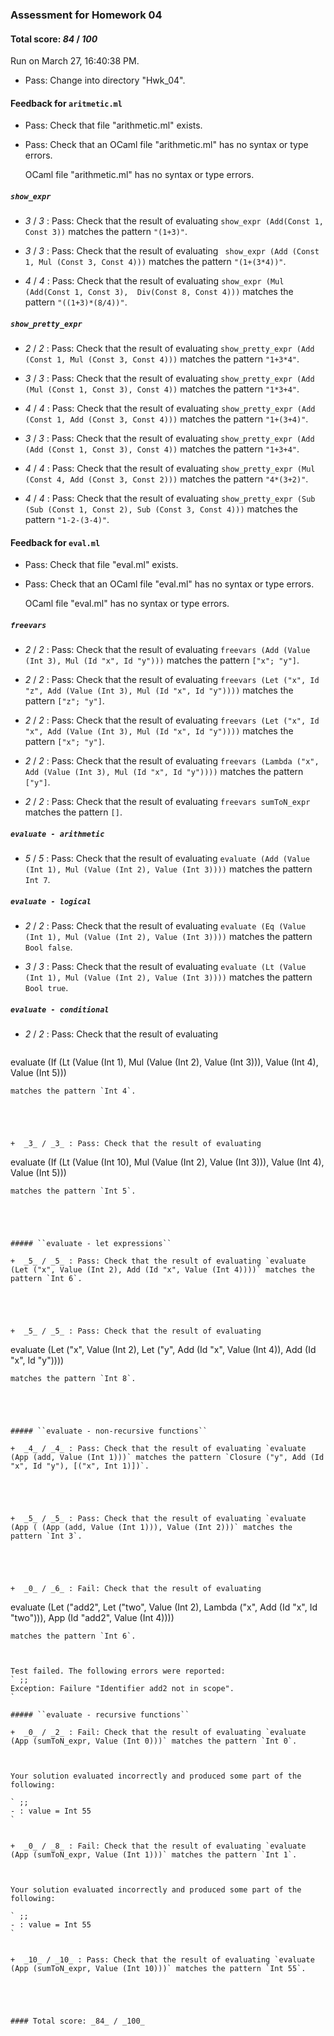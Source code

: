 ### Assessment for Homework 04

#### Total score: _84_ / _100_

Run on March 27, 16:40:38 PM.

+ Pass: Change into directory "Hwk_04".

#### Feedback for ``aritmetic.ml``

+ Pass: Check that file "arithmetic.ml" exists.

+ Pass: Check that an OCaml file "arithmetic.ml" has no syntax or type errors.

    OCaml file "arithmetic.ml" has no syntax or type errors.



##### ``show_expr``

+  _3_ / _3_ : Pass: Check that the result of evaluating `show_expr (Add(Const 1, Const 3))` matches the pattern `"(1+3)"`.

   



+  _3_ / _3_ : Pass: Check that the result of evaluating ` show_expr (Add (Const 1, Mul (Const 3, Const 4)))` matches the pattern `"(1+(3*4))"`.

   



+  _4_ / _4_ : Pass: Check that the result of evaluating `show_expr (Mul (Add(Const 1, Const 3),  Div(Const 8, Const 4)))` matches the pattern `"((1+3)*(8/4))"`.

   



##### ``show_pretty_expr``

+  _2_ / _2_ : Pass: Check that the result of evaluating `show_pretty_expr (Add (Const 1, Mul (Const 3, Const 4)))` matches the pattern `"1+3*4"`.

   



+  _3_ / _3_ : Pass: Check that the result of evaluating `show_pretty_expr (Add (Mul (Const 1, Const 3), Const 4))` matches the pattern `"1*3+4"`.

   



+  _4_ / _4_ : Pass: Check that the result of evaluating `show_pretty_expr (Add (Const 1, Add (Const 3, Const 4)))` matches the pattern `"1+(3+4)"`.

   



+  _3_ / _3_ : Pass: Check that the result of evaluating `show_pretty_expr (Add (Add (Const 1, Const 3), Const 4))` matches the pattern `"1+3+4"`.

   



+  _4_ / _4_ : Pass: Check that the result of evaluating `show_pretty_expr (Mul (Const 4, Add (Const 3, Const 2)))` matches the pattern `"4*(3+2)"`.

   



+  _4_ / _4_ : Pass: Check that the result of evaluating `show_pretty_expr (Sub (Sub (Const 1, Const 2), Sub (Const 3, Const 4)))` matches the pattern `"1-2-(3-4)"`.

   



#### Feedback for ``eval.ml``

+ Pass: Check that file "eval.ml" exists.

+ Pass: Check that an OCaml file "eval.ml" has no syntax or type errors.

    OCaml file "eval.ml" has no syntax or type errors.



##### ``freevars``

+  _2_ / _2_ : Pass: Check that the result of evaluating `freevars (Add (Value (Int 3), Mul (Id "x", Id "y")))` matches the pattern `["x"; "y"]`.

   



+  _2_ / _2_ : Pass: Check that the result of evaluating `freevars (Let ("x", Id "z", Add (Value (Int 3), Mul (Id "x", Id "y"))))` matches the pattern `["z"; "y"]`.

   



+  _2_ / _2_ : Pass: Check that the result of evaluating `freevars (Let ("x", Id "x", Add (Value (Int 3), Mul (Id "x", Id "y"))))` matches the pattern `["x"; "y"]`.

   



+  _2_ / _2_ : Pass: Check that the result of evaluating `freevars (Lambda ("x", Add (Value (Int 3), Mul (Id "x", Id "y"))))` matches the pattern `["y"]`.

   



+  _2_ / _2_ : Pass: Check that the result of evaluating `freevars sumToN_expr` matches the pattern `[]`.

   



##### ``evaluate - arithmetic``

+  _5_ / _5_ : Pass: Check that the result of evaluating `evaluate (Add (Value (Int 1), Mul (Value (Int 2), Value (Int 3))))` matches the pattern `Int 7`.

   



##### ``evaluate - logical``

+  _2_ / _2_ : Pass: Check that the result of evaluating `evaluate (Eq (Value (Int 1), Mul (Value (Int 2), Value (Int 3))))` matches the pattern `Bool false`.

   



+  _3_ / _3_ : Pass: Check that the result of evaluating `evaluate (Lt (Value (Int 1), Mul (Value (Int 2), Value (Int 3))))` matches the pattern `Bool true`.

   



##### ``evaluate - conditional``

+  _2_ / _2_ : Pass: Check that the result of evaluating 
   ```
evaluate (If (Lt (Value (Int 1), Mul (Value (Int 2), Value (Int 3))), Value (Int 4), Value (Int 5)))
   ```
 matches the pattern `Int 4`.

   



+  _3_ / _3_ : Pass: Check that the result of evaluating 
   ```
evaluate (If (Lt (Value (Int 10), Mul (Value (Int 2), Value (Int 3))), Value (Int 4), Value (Int 5)))
   ```
 matches the pattern `Int 5`.

   



##### ``evaluate - let expressions``

+  _5_ / _5_ : Pass: Check that the result of evaluating `evaluate (Let ("x", Value (Int 2), Add (Id "x", Value (Int 4))))` matches the pattern `Int 6`.

   



+  _5_ / _5_ : Pass: Check that the result of evaluating 
   ```
evaluate (Let ("x", Value (Int 2), Let ("y", Add (Id "x", Value (Int 4)), Add (Id "x", Id "y"))))
   ```
 matches the pattern `Int 8`.

   



##### ``evaluate - non-recursive functions``

+  _4_ / _4_ : Pass: Check that the result of evaluating `evaluate (App (add, Value (Int 1)))` matches the pattern `Closure ("y", Add (Id "x", Id "y"), [("x", Int 1)])`.

   



+  _5_ / _5_ : Pass: Check that the result of evaluating `evaluate (App ( (App (add, Value (Int 1))), Value (Int 2)))` matches the pattern `Int 3`.

   



+  _0_ / _6_ : Fail: Check that the result of evaluating 
   ```
evaluate (Let ("add2", Let ("two", Value (Int 2), Lambda ("x", Add (Id "x", Id "two"))), App (Id "add2", Value (Int 4))))
   ```
 matches the pattern `Int 6`.

   

   Test failed. The following errors were reported:
` ;;
Exception: Failure "Identifier add2 not in scope".
`

##### ``evaluate - recursive functions``

+  _0_ / _2_ : Fail: Check that the result of evaluating `evaluate (App (sumToN_expr, Value (Int 0)))` matches the pattern `Int 0`.

   

   Your solution evaluated incorrectly and produced some part of the following:

 ` ;;
- : value = Int 55
`


+  _0_ / _8_ : Fail: Check that the result of evaluating `evaluate (App (sumToN_expr, Value (Int 1)))` matches the pattern `Int 1`.

   

   Your solution evaluated incorrectly and produced some part of the following:

 ` ;;
- : value = Int 55
`


+  _10_ / _10_ : Pass: Check that the result of evaluating `evaluate (App (sumToN_expr, Value (Int 10)))` matches the pattern `Int 55`.

   



#### Total score: _84_ / _100_

